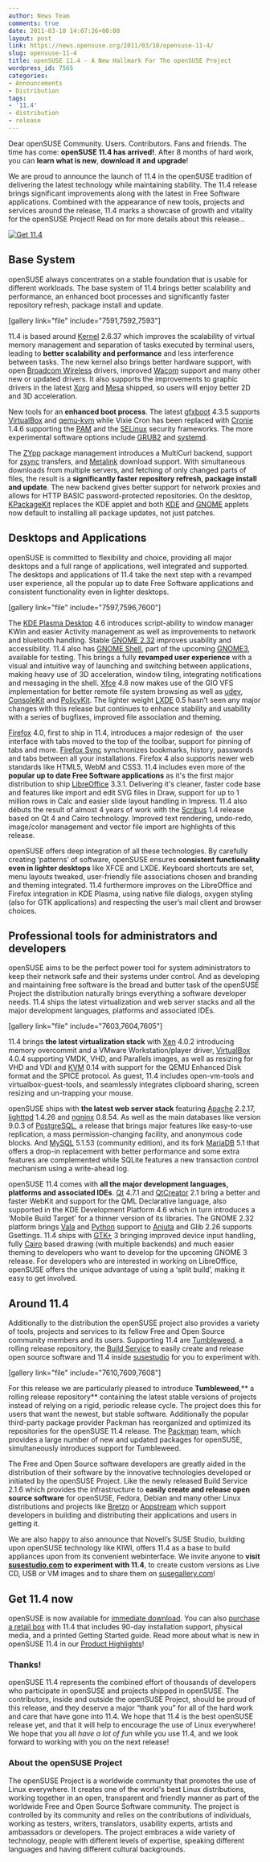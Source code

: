 ```yaml
---
author: News Team
comments: true
date: 2011-03-10 14:07:26+00:00
layout: post
link: https://news.opensuse.org/2011/03/10/opensuse-11-4/
slug: opensuse-11-4
title: openSUSE 11.4 - A New Hallmark For The openSUSE Project
wordpress_id: 7565
categories:
- Announcements
- Distribution
tags:
- '11.4'
- distribution
- release
---
```


Dear openSUSE Community. Users. Contributors. Fans and friends. The time has come: **openSUSE 11.4 has arrived!**. After 8 months of hard work, you can **learn what is new**, **download it** **and** **upgrade**!

We are proud to announce the launch of 11.4 in  the openSUSE tradition of delivering the latest technology while  maintaining stability. The 11.4 release brings significant improvements along with the latest in Free Software  applications. Combined  with the appearance of new tools, projects and services around the release, 11.4 marks a  showcase of growth and vitality for the openSUSE Project! Read on for more details about this release...


[![Get 11.4](/wp-content/uploads/2011/03/get.jpg)](//software.opensuse.org)





## <!-- more -->Base System


openSUSE always concentrates on a stable foundation that is usable for different workloads. The base system of 11.4 brings better  scalability and performance, an enhanced boot processes and significantly faster repository refresh, package install and update.

[gallery link="file" include="7591,7592,7593"]

11.4 is based around [Kernel](//www.kernel.org) 2.6.37 which improves the scalability of virtual memory management and  separation of tasks executed by terminal users, leading to **better  scalability and performance** and less interference between tasks. The new kernel also brings better hardware support,  with open [Broadcom Wireless](//www.broadcom.com/products/?industry_id=2) drivers, improved [Wacom](//www.wacom.com) support and many other new  or updated drivers. It also supports the improvements to graphic drivers in the latest [Xorg](//www.x.org/) and [Mesa](//www.mesa3d.org/) shipped, so users will enjoy better 2D and 3D acceleration.

New tools for an **enhanced boot process**. The latest [gfxboot](//en.opensuse.org/SDB:Gfxboot) 4.3.5 supports [VirtualBox](//www.virtualbox.org/) and [qemu-kvm](//www.linux-kvm.org/) while Vixie Cron has been replaced with [Cronie](https://fedorahosted.org/cronie/) 1.4.6 supporting the [PAM](//www.kernel.org/pub/linux/libs/pam/) and the [SELinux](//www.nsa.gov/research/selinux/) security frameworks. The more experimental software options include [GRUB2](//www.gnu.org/software/grub/) and [systemd](//www.freedesktop.org/wiki/Software/systemd).

The [ZYpp](//en.opensuse.org/Portal:Libzypp) package management introduces a MultiCurl backend, support for [zsync](//zsync.moria.org.uk/) transfers, and [Metalink](//www.metalinker.org/) download support. With simultaneous downloads from multiple servers, and fetching of only changed parts of files, the result is a **significantly faster repository refresh, package install and update**. The new backend gives better support for network proxies and allows for HTTP BASIC password-protected repositories.  On the desktop, [KPackageKit](//www.packagekit.org/) replaces the KDE applet and both [KDE](//www.kde.org/) and  [GNOME](//www.gnome.org/) applets now default to installing all package updates, not just patches.


## Desktops and Applications


openSUSE  is committed to flexibility and choice, providing all major desktops and a full range of applications, well integrated and  supported. The desktops and applications of 11.4 take the next step with a revamped user experience, all the popular up to date Free Software applications and consistent functionality even in lighter desktops.

[gallery link="file" include="7597,7596,7600"]

The [KDE Plasma Desktop](//www.kde.org/workspaces/plasmadesktop/) 4.6  introduces script-ability to window manager KWin and easier Activity  management as well as improvements to network and bluetooth handling.  Stable [GNOME 2.32](//library.gnome.org/misc/release-notes/2.32/) improves usability and accessibility. 11.4  also has [GNOME Shell](//live.gnome.org/GnomeShell), part of the upcoming [GNOME3](//www.gnome3.org/), available for  testing. This brings a fully **revamped user experience** with a visual and  intuitive way of launching and switching between applications, making  heavy use of 3D acceleration, window tiling, integrating  notifications and messaging in the shell. [Xfce](//www.xfce.org/) 4.8  now makes use of the GIO VFS implementation for better remote  file system browsing as well as [udev](//www.kernel.org/pub/linux/utils/kernel/hotplug/udev.html), [ConsoleKit](//www.freedesktop.org/wiki/Software/ConsoleKit) and [PolicyKit](//www.freedesktop.org/wiki/Software/PolicyKit). The  lighter weight [LXDE](//lxde.org/) 0.5  hasn’t seen any major changes with this release but continues to  enhance stability and usability with a series of bugfixes, improved file  association and theming.

[Firefox](//www.mozilla.com/en-US/firefox/) 4.0, first to ship in 11.4, introduces a major redesign of  the user interface with tabs moved to the top of the toolbar, support for pinning of tabs and more. [Firefox Sync](https://wiki.mozilla.org/Firefox_Sync) synchronizes bookmarks, history, passwords and tabs between  all your installations. Firefox 4 also supports newer web standards like HTML5, WebM and CSS3. 11.4 includes even more of the **popular up to date Free Software applications** as it's the first major distribution to ship [LibreOffice](//www.libreoffice.org/) 3.3.1. Delivering it's cleaner, faster code base and features like import and edit SVG files in Draw, support for up to 1 million rows in Calc and easier slide layout handling in Impress. 11.4 also débuts the result of almost 4 years of work with the [Scribus](//www.scribus.net/) 1.4  release based on Qt 4 and Cairo technology. Improved text rendering,  undo-redo, image/color management and vector file import are  highlights of this release.

openSUSE offers deep integration  of all these technologies. By carefully creating ‘patterns’ of  software, openSUSE ensures **consistent functionality even in lighter  desktops** like XFCE and LXDE. Keyboard shortcuts are set, menu layouts tweaked, user-friendly file associations  chosen and branding and theming integrated. 11.4 furthermore  improves on the LibreOffice and Firefox integration in KDE Plasma, using  native file dialogs, oxygen styling (also for GTK applications) and respecting the user’s mail client and browser choices.


## Professional tools for administrators and developers


openSUSE  aims to be the perfect power tool for system administrators to keep  their network safe and their systems under control. And as developing and maintaining free software is the bread and butter task of the openSUSE Project the distribution naturally brings everything a software developer needs. 11.4 ships the latest virtualization and web server stacks and all the major development languages, platforms and associated IDEs.

[gallery link="file" include="7603,7604,7605"]

11.4 brings **the latest virtualization stack** with [Xen](//www.xen.org/) 4.0.2 introducing  memory overcommit and a VMware Workstation/player driver, [VirtualBox](//www.virtualbox.org/) 4.0.4 supporting VMDK, VHD, and Parallels images, as well as resizing  for VHD and VDI and [KVM](//www.linux-kvm.org/) 0.14 with support for the QEMU Enhanced Disk format and the SPICE protocol. As guest, 11.4 includes open-vm-tools and virtualbox-guest-tools, and seamlessly integrates clipboard sharing, screen resizing and un-trapping your mouse.

openSUSE ships with **the latest web server stack** featuring [Apache](//www.apache.org/) 2.2.17, [lighttpd](//www.lighttpd.net/) 1.4.26 and [ngninx](//nginx.net/) 0.8.54. As well as the main databases like version 9.0.3 of [PostgreSQL](//www.postgresql.org/), a release that  brings major features like easy-to-use replication, a mass  permission-changing facility, and anonymous code blocks. And [MySQL](//www.mysql.com/) 5.1.53  (community edition), and its fork [MariaDB](//mariadb.org/) 5.1 that offers a drop-in  replacement with better performance and some extra features are  complemented while SQLite features a new transaction control mechanism using a write-ahead log.

openSUSE 11.4 comes with **all the major development languages, platforms and associated IDEs**. [Qt](//qt.nokia.com/) 4.7.1 and [QtCreator](//qt.nokia.com/products/developer-tools/) 2.1 bring a better and faster WebKit and support for the QML Declarative language, also supported in the KDE Development Platform 4.6 which in turn introduces a ‘Mobile Build Target’ for a thinner version of its libraries. The GNOME 2.32 platform brings [Vala](//live.gnome.org/Vala) and [Python](//www.python.org/) support to [Anjuta](//www.anjuta.org/) and Glib 2.26 supports Gsettings. 11.4 ships with [GTK+](//www.gtk.org/) 3 bringing  improved device input handling, fully [Cairo](//library.gnome.org/devel/cairo/) based drawing (with  multiple backends) and much easier theming to developers who want to  develop for the upcoming GNOME 3 release. For developers who are  interested in working on LibreOffice, openSUSE offers the unique advantage of using a ‘split build’, making it easy to get involved.


## Around 11.4


Additionally to the distribution the  openSUSE project also provides a variety of tools, projects and services to its fellow Free and Open Source community members and its users. Supporting 11.4 are [Tumbleweed](//en.opensuse.org/Portal:Tumbleweed), a rolling release repository, the [Build Service](//build.opensuse.org) to easily create and release open source  software and 11.4 inside [susestudio](//susestudio.com) for you to experiment with.

[gallery link="file" include="7610,7609,7608"]

For this release we are particularly  pleased to introduce **Tumbleweed**,** a rolling release repository** containing the latest stable versions of projects instead of relying on a  rigid, periodic release cycle. The project does this for users that want  the newest, but stable software. Additionally the popular third-party package provider Packman  has reorganized and optimized its repositories for the openSUSE 11.4  release. The [Packman](//packman.links2linux.org) team, which provides a large number of new and  updated packages for openSUSE, simultaneously introduces support for  Tumbleweed.

The Free and Open Source software developers are greatly aided in the distribution of their software by the innovative  technologies  developed or initiated by the openSUSE Project. Like the newly released Build Service 2.1.6 which provides the infrastructure to **easily create and release open source  software** for openSUSE, Fedora, Debian and many other Linux distributions and projects like [Bretzn](//socialdesktop.org/bretzn/) or [Appstream](//distributions.freedesktop.org/wiki/AppStream) which  support developers in building and distributing their applications and users in getting it.

We are also happy to also announce that Novell’s SUSE Studio,  building upon openSUSE technology like KIWI, offers 11.4 as a  base to build appliances upon from its convenient webinterface. We  invite anyone to **visit [susestudio.com](//susestudio.com/) to experiment with 11.4**, to create custom versions as Live CD, USB or VM images and to share them on [susegallery.com](//www.susegallery.com)!


## Get 11.4 now


openSUSE is now available for [immediate download](//software.opensuse.org/). You can also [purchase a retail box](//en.opensuse.org/Buy_openSUSE) with 11.4 that includes 90-day installation support, physical media, and a printed Getting Started guide. Read more about what is new in openSUSE 11.4 in our [Product Highlights](//en.opensuse.org/Product_highlights)!


### Thanks!


openSUSE 11.4 represents the combined effort of thousands of  developers who participate in openSUSE and projects shipped in  openSUSE. The contributors, inside and outside the openSUSE Project,  should be proud of this release, and they deserve a major “thank you”  for all of the hard work and care that have gone into 11.4. We hope that 11.4 is the best openSUSE release yet, and that it will help  to encourage the use of Linux everywhere! We hope that you all _have a lot of fun_ while you use 11.4, and we look forward to working with you on the next release!


### About the openSUSE Project


The openSUSE Project is a  worldwide community that promotes the use  of Linux everywhere. It  creates one of the world's best Linux  distributions, working together in  an open, transparent and friendly  manner as part of the worldwide Free and Open Source Software community.  The project is controlled by its community and relies on the   contributions of individuals, working as testers, writers, translators,   usability experts, artists and ambassadors or developers. The project   embraces a wide variety of technology, people with different levels of   expertise, speaking different languages and having different cultural   backgrounds.
